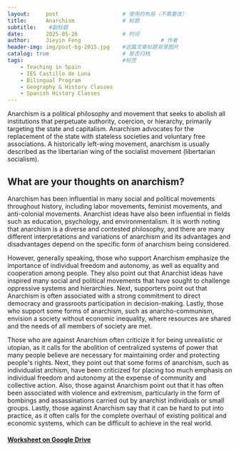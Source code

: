 ```yaml
---
layout:     post   				    # 使用的布局（不需要改）
title:      Anarchism 				# 标题 
subtitle:    #副标题
date:       2025-05-26 				# 时间
author:     Jieyin Feng 						# 作者
header-img: img/post-bg-2015.jpg 	#这篇文章标题背景图片
catalog: true 						# 是否归档
tags:								#标签
    - Teaching in Spain 
    - IES Castillo de Luna
    - Bilingual Program
    - Geography & History Classes
    - Spanish History Classes
---
```


Anarchism is a political philosophy and movement that seeks to abolish all institutions that perpetuate authority, coercion, or hierarchy, primarily targeting the state and capitalism. Anarchism advocates for the replacement of the state with stateless societies and voluntary free associations. A historically left-wing movement, anarchism is usually described as the libertarian wing of the socialist movement (libertarian socialism).

## What are your thoughts on anarchism? 

Anarchism has been influential in many social and political movements throughout history, including labor movements, feminist movements, and anti-colonial movements. Anarchist ideas have also been influential in fields such as education, psychology, and environmentalism. It is worth noting that anarchism is a diverse and contested philosophy, and there are many different interpretations and variations of anarchism and 
its advantages and disadvantages depend on the specific form of anarchism being considered.

However, generally speaking, those who support  Anarchism emphasize the importance of individual freedom and autonomy, as well as equality and cooperation among people. They also point out that Anarchist ideas have inspired many social and political movements that have sought to challenge oppressive systems and hierarchies. Next, supporters point out that Anarchism is often associated with a strong commitment to direct democracy and grassroots participation in decision-making. Lastly, those who support some forms of anarchism, such as anarcho-communism, envision a society without economic inequality, where resources are shared and the needs of all members of society are met. 

Those who are against Anarchism often criticize it for being unrealistic or utopian, as it calls for the abolition of centralized systems of power that many people believe are necessary for maintaining order and protecting people's rights. Next, they point out that some forms of anarchism, such as individualist archism, have been criticized for placing too much emphasis on individual freedom and autonomy at the expense of community and collective action. Also, those against Anarchism point out that it has often been associated with violence and extremism, particularly in the form of bombings and assassinations carried out by anarchist individuals or small groups. Lastly, those against Anarchism say that it can be hard to put into practice, as it often calls for the complete overhaul of existing political and economic systems, which  can be difficult to achieve in the real world. 



#### [Worksheet on Google Drive](https://drive.google.com/drive/folders/1kdgq00esTPKj1ntWH-c829AYbAz55KNi?usp=sharing)
